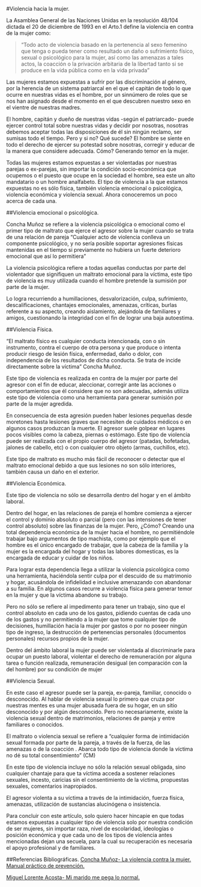 #Violencia hacia la mujer.


La Asamblea General de las Naciones Unidas en la resolución 48/104 dictada el 20 de diciembre de 1993 en el Arto.1 define la violencia en contra de la mujer como:

>“Todo acto de violencia basado en la pertenencia al sexo femenino que tenga o pueda tener     como resultado un daño o sufrimiento físico, sexual o psicológico para la mujer, así como 	las amenazas a tales actos, la coacción o la privación arbitaria de la libertad tanto si se 	produce en la vida pública como en la vida privada”

Las mujeres estamos expuestas a sufrir por las discriminación al género, por la herencia de un sistema patriarcal en el que el capitán de todo lo que ocurre en nuestras vidas es el hombre, por un sinnúmero de roles que se nos han asignado desde el momento en el que descubren nuestro sexo en el vientre de nuestras madres.

El hombre, capitán y dueño de nuestras vidas -según el patriarcado- puede ejercer control total sobre nuestras vidas y decidir por nosotras, nosotras debemos aceptar todas las disposiciones de él sin ningún reclamo, ser sumisas todo el tiempo. Pero y si no? Qué sucede? El hombre se siente en todo el derecho de ejercer su potestad sobre nosotras, corregir y educar de la manera que considere adecuada. Cómo? Generando temor en la mujer.

Todas las mujeres estamos expuestas a ser violentadas por nuestras parejas o ex-parejas, sin importar la condición socio-económica que ocupemos o el puesto que ocupe en la sociedad el hombre, sea este un alto mandatario o un hombre analfabeto. El tipo de violencia a la que estamos expuestas no es sólo física, también violencia emocional o psicológica, violencia económica y violencia sexual. Ahora conoceremos un poco acerca de cada una.

##Violencia emocional o psicológica.

Concha Muñoz se refiere a la violencia psicológica o emocional como el primer tipo de maltrato que ejerce el agresor sobre la mujer cuando se trata de una relación de pareja “Cualquier acto de violencia conlleva un componente psicológico, y no sería posible soportar agresiones físicas mantenidas en el tiempo si previamente no hubiera un fuerte deterioro emocional que así lo permitiera” 

La violencia psicológica refiere a todas aquellas conductas por parte del violentador que signifiquen un maltrato emocional para la víctima, este tipo de violencia es muy utilizada cuando el hombre pretende la sumisión por parte de la mujer. 

Lo logra recurriendo a humillaciones, desvalorización, culpa, sufrimiento, descalificaciones, chantajes emocionales, amenazas, críticas, burlas referente a su aspecto, creando aislamiento, alejándola de familiares y amigos,  cuestionando la integridad con el fin de lograr una baja autoestima.







##Violencia Física.

“El maltrato físico es cualquier conducta intencionada, con o sin instrumento, contra el cuerpo de otra persona y que produce o intenta producir riesgo de lesión física, enfermedad, daño o dolor, con independencia de los resultados de dicha conducta. Se trata de incide directamente sobre la víctima” Concha Muñoz.

Este tipo de violencia es realizada en contra de la mujer por parte del agresor con el fin de educar, aleccionar, corregir ante las acciones o comportamientos que él considere que no son adecuadas, además utiliza este tipo de violencia como una herramienta para generar sumisión por parte de la mujer agredida.

En consecuencia de esta agresión pueden haber lesiones pequeñas desde moretones hasta lesiones graves que  necesiten de cuidados médicos o en algunos casos produzcan la muerte. El agresor suele golpear en lugares pocos visibles como la cabeza, piernas o estómago. Este tipo de violencia puede ser  realizada con el propio cuerpo del agresor (patadas, bofetadas, jalones de cabello, etc) o con cualquier otro objeto (armas, cuchillos, etc).

Este tipo de maltrato es mucho más fácil de reconocer o detectar que el maltrato emocional debido a que sus lesiones no son sólo interiores, también causa un daño en el exterior.

##Violencia Económica.

Este tipo de violencia no sólo se desarrolla dentro del hogar y en el ámbito laboral.

Dentro del hogar, en las relaciones de pareja el hombre comienza a ejercer el control y dominio absoluto o parcial (pero con las intensiones de tener control absoluto) sobre las finanzas de la mujer. Pero, ¿Cómo? Creando una total dependencia económica de la mujer hacia el hombre, no permitiéndole trabajar bajo argumentos de tipo machista, como por ejemplo que el hombre es el único encargado de trabajar, que la cabeza de la familia y la mujer es la encargada del hogar y todas las labores domesticas, es la encargada de educar y cuidar de los niños. 

Para lograr esta dependencia llega a utilizar la violencia psicológica como una herramienta, haciéndola sentir culpa por el descuido de su matrimonio y hogar, acusándola de infidelidad e inclusive amenazando con abandonar  a su familia. En algunos casos recurre a violencia física para generar temor en la mujer y que la víctima abandone su trabajo.

Pero no sólo se refiere al impedimento para tener un trabajo, sino que el control absoluto en cada uno de los gastos, pidiendo cuentas de cada uno de los gastos y no permitiendo a la mujer que tome cualquier tipo de decisiones, humillación hacia la mujer por gastos o por no poseer ningún tipo de ingreso, la destrucción de pertenencias personales (documentos personales) recursos propios de la mujer.

Dentro del ámbito laboral la mujer puede ser violentada al discriminarle para ocupar un puesto laboral, violentar el derecho de remuneración por alguna tarea o función realizada, remuneración desigual (en comparación con la del hombre) por su condición de mujer



##Violencia Sexual.

En este caso el agresor puede ser la pareja, ex-pareja, familiar, conocido o desconocido. Al hablar de violencia sexual lo primero que cruza por nuestras mentes es una mujer abusada fuera de su hogar, en un sitio desconocido y por algún desconocido. Pero no necesariamente, existe la violencia sexual dentro de matrimonios, relaciones de pareja y entre familiares o conocidos.

El maltrato o violencia sexual se refiere a “cualquier  forma de intimidación sexual formada por parte de la pareja, a través de la fuerza, de las amenazas o de la coacción . Abarca todo tipo de violencia donde la víctima no  dé su total consentimiento”  (CM)

En este tipo de violencia incluye no sólo la relación sexual obligada, sino cualquier chantaje para que ta víctima acceda a sostener relaciones sexuales, incesto, caricias sin el consentimiento de la víctima, propuestas sexuales, comentarios inapropiados.

El agresor violenta a su víctima a través de la intimidación, fuerza física, amenazas, utilización de sustancias alucinógena o insistencia.
 

Para concluir con este artículo, solo quiero hacer hincapie en que todas estamos expuestas a cualquier tipo de violencia solo por nuestra condición de ser mujeres, sin importar  raza, nivel de escolaridad, ideologías o posición económica y que cada uno de los tipos de violencia antes mencionadas dejan una secuela, para la cual su recuperación es necesaria el apoyo profesional y de familiares.


##Referencias Bibliográficas.
[Concha Muñoz- La violencia contra la mujer. Manual práctico de prevención.](http://www.amazon.com/VIOLENCIA--Manual-pr%C3%A1ctico-prevenci%C3%B3n--Spanish-ebook/dp/B00G8KPQQY/)

[Miguel Lorente Acosta- Mi marido me pega lo normal.](http://www.amazon.com/marido-pega-normal-Spanish-Edition-ebook/dp/B00EJRR26U/)